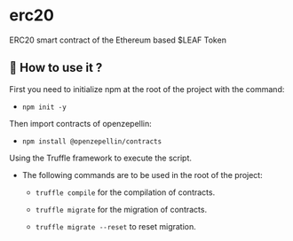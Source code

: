 # erc20
ERC20 smart contract of the Ethereum based $LEAF Token

## 🧰 How to use it ?

First you need to initialize npm at the root of the project with the command:

* `npm init -y`

Then import contracts of openzepellin:

* `npm install @openzepellin/contracts`

Using the Truffle framework to execute the script.

* The following commands are to be used in the root of the project:

  * `truffle compile` for the compilation of contracts.

  * `truffle migrate` for the migration of contracts.

  * `truffle migrate --reset` to reset migration.